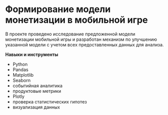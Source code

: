 # Формирование модели монетизации в мобильной игре

В  проекте  проведено исследование предложенной модели монетизации мобильной игры и
разработан механизм по улучшению указанной модели с учетом всех предоставленных данных для анализа.

**Навыки и инструменты**

- Python
- Pandas
- Matplotlib
- Seaborn
- событийная аналитика
- продуктовые метрики
- Plotly
- проверка статистических гипотез
- визуализация данных
